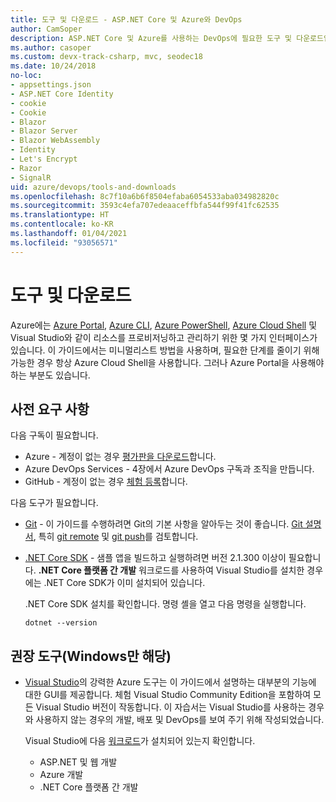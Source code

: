 ```yaml
---
title: 도구 및 다운로드 - ASP.NET Core 및 Azure와 DevOps
author: CamSoper
description: ASP.NET Core 및 Azure를 사용하는 DevOps에 필요한 도구 및 다운로드입니다.
ms.author: casoper
ms.custom: devx-track-csharp, mvc, seodec18
ms.date: 10/24/2018
no-loc:
- appsettings.json
- ASP.NET Core Identity
- cookie
- Cookie
- Blazor
- Blazor Server
- Blazor WebAssembly
- Identity
- Let's Encrypt
- Razor
- SignalR
uid: azure/devops/tools-and-downloads
ms.openlocfilehash: 8c7f10a6b6f8504efaba6054533aba034982820c
ms.sourcegitcommit: 3593c4efa707edeaaceffbfa544f99f41fc62535
ms.translationtype: HT
ms.contentlocale: ko-KR
ms.lasthandoff: 01/04/2021
ms.locfileid: "93056571"
---
```

# <a name="tools-and-downloads"></a>도구 및 다운로드

Azure에는 [Azure Portal](https://portal.azure.com), [Azure CLI](/cli/azure/), [Azure PowerShell](/powershell/azure/overview), [Azure Cloud Shell](https://shell.azure.com/bash) 및 Visual Studio와 같이 리소스를 프로비저닝하고 관리하기 위한 몇 가지 인터페이스가 있습니다. 이 가이드에서는 미니멀리스트 방법을 사용하며, 필요한 단계를 줄이기 위해 가능한 경우 항상 Azure Cloud Shell을 사용합니다. 그러나 Azure Portal을 사용해야 하는 부분도 있습니다.

## <a name="prerequisites"></a>사전 요구 사항

다음 구독이 필요합니다.

* Azure - 계정이 없는 경우 [평가판을 다운로드](https://azure.microsoft.com/free/dotnet/)합니다.
* Azure DevOps Services - 4장에서 Azure DevOps 구독과 조직을 만듭니다.
* GitHub - 계정이 없는 경우 [체험 등록](https://github.com/join)합니다.

다음 도구가 필요합니다.

* [Git](https://git-scm.com/downloads) - 이 가이드를 수행하려면 Git의 기본 사항을 알아두는 것이 좋습니다. [Git 설명서](https://git-scm.com/doc), 특히 [git remote](https://git-scm.com/docs/git-remote) 및 [git push](https://git-scm.com/docs/git-push)를 검토합니다.
* [.NET Core SDK](https://dotnet.microsoft.com/download/) - 샘플 앱을 빌드하고 실행하려면 버전 2.1.300 이상이 필요합니다. **.NET Core 플랫폼 간 개발** 워크로드를 사용하여 Visual Studio를 설치한 경우에는 .NET Core SDK가 이미 설치되어 있습니다.

    .NET Core SDK 설치를 확인합니다. 명령 셸을 열고 다음 명령을 실행합니다.

    ```dotnetcli
    dotnet --version
    ```

## <a name="recommended-tools-windows-only"></a>권장 도구(Windows만 해당)

* [Visual Studio](https://visualstudio.microsoft.com)의 강력한 Azure 도구는 이 가이드에서 설명하는 대부분의 기능에 대한 GUI를 제공합니다. 체험 Visual Studio Community Edition을 포함하여 모든 Visual Studio 버전이 작동합니다. 이 자습서는 Visual Studio를 사용하는 경우와 사용하지 않는 경우의 개발, 배포 및 DevOps를 보여 주기 위해 작성되었습니다.

  Visual Studio에 다음 [워크로드](/visualstudio/install/modify-visual-studio)가 설치되어 있는지 확인합니다.

  * ASP.NET 및 웹 개발
  * Azure 개발
  * .NET Core 플랫폼 간 개발

